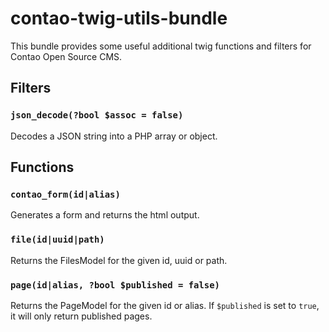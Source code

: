 # contao-twig-utils-bundle

This bundle provides some useful additional twig functions and filters for Contao Open Source CMS.

## Filters

### `json_decode(?bool $assoc = false)`
Decodes a JSON string into a PHP array or object.

## Functions

### `contao_form(id|alias)`
Generates a form and returns the html output.

### `file(id|uuid|path)`
Returns the FilesModel for the given id, uuid or path.

### `page(id|alias, ?bool $published = false)`
Returns the PageModel for the given id or alias. If `$published` is set to `true`, it will only return published pages.